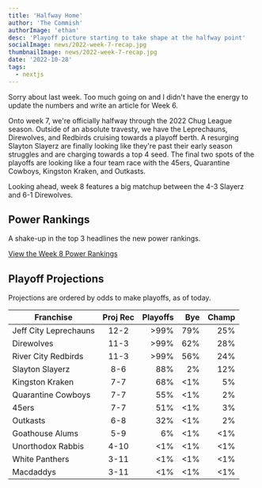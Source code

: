 ```yaml
---
title: 'Halfway Home'
author: 'The Commish'
authorImage: 'ethan'
desc: 'Playoff picture starting to take shape at the halfway point'
socialImage: news/2022-week-7-recap.jpg
thumbnailImage: news/2022-week-7-recap.jpg
date: '2022-10-28'
tags:
  - nextjs
---
```


Sorry about last week. Too much going on and I didn't have the energy to update the numbers and write an article for Week 6.

Onto week 7, we're officially halfway through the 2022 Chug League season. Outside of an absolute travesty, we have the Leprechauns, Direwolves, and Redbirds cruising towards a playoff berth. A resurging Slayton Slayerz are finally looking like they're past their early season struggles and are charging towards a top 4 seed. The final two spots of the playoffs are looking like a four team race with the 45ers, Quarantine Cowboys, Kingston Kraken, and Outkasts.

Looking ahead, week 8 features a big matchup between the 4-3 Slayerz and 6-1 Direwolves.

## Power Rankings

A shake-up in the top 3 headlines the new power rankings.

[View the Week 8 Power Rankings](https://chugleague.com/league/power-rankings)

## Playoff Projections

Projections are ordered by odds to make playoffs, as of today.

| Franchise             | Proj Rec | Playoffs | Bye | Champ |
| --------------------- | :------: | -------: | --: | ----: |
| Jeff City Leprechauns |   12-2   |     >99% | 79% |   25% |
| Direwolves            |   11-3   |     >99% | 62% |   28% |
| River City Redbirds   |   11-3   |     >99% | 56% |   24% |
| Slayton Slayerz       |   8-6    |      88% |  2% |   12% |
| Kingston Kraken       |   7-7    |      68% | <1% |    5% |
| Quarantine Cowboys    |   7-7    |      55% | <1% |    2% |
| 45ers                 |   7-7    |      51% | <1% |    3% |
| Outkasts              |   6-8    |      32% | <1% |    2% |
| Goathouse Alums       |   5-9    |       6% | <1% |   <1% |
| Unorthodox Rabbis     |   4-10   |      <1% | <1% |   <1% |
| White Panthers        |   3-11   |      <1% | <1% |   <1% |
| Macdaddys             |   3-11   |      <1% | <1% |   <1% |
